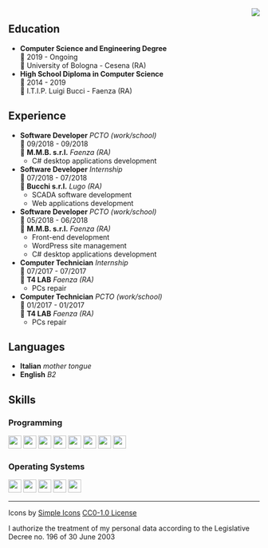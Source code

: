<img align="right" src="https://zxing.org/w/chart?cht=qr&chs=350x350&chld=L&choe=UTF-8&chl=MECARD%3AN%3AManuel+Quarneti%3BURL%3Ahttps%5C%3A%2F%2Fquarno.xyz%3BEMAIL%3Amanuelquarneti%40gmail.com%3BADR%3ACotignola+RA%2C+Italy%3B%3B" />

## Education

- **Computer Science and Engineering Degree**\
📆 2019 - Ongoing\
📍 University of Bologna - Cesena (RA)
- **High School Diploma in Computer Science**\
📆 2014 - 2019\
📍 I.T.I.P. Luigi Bucci - Faenza (RA)

## Experience

- **Software Developer** _PCTO (work/school)_\
📆 09/2018 - 09/2018\
📍 **M.M.B. s.r.l.** _Faenza (RA)_
  - C# desktop applications development
- **Software Developer** _Internship_\
📆 07/2018 - 07/2018\
📍 **Bucchi s.r.l.** _Lugo (RA)_
  - SCADA software development
  - Web applications development
- **Software Developer** _PCTO (work/school)_\
📆 05/2018 - 06/2018\
📍 **M.M.B. s.r.l.** _Faenza (RA)_
  - Front-end development
  - WordPress site management
  - C# desktop applications development
- **Computer Technician** _Internship_\
📆 07/2017 - 07/2017\
📍 **T4 LAB** _Faenza (RA)_
  - PCs repair
- **Computer Technician** _PCTO (work/school)_\
📆 01/2017 - 01/2017\
📍 **T4 LAB** _Faenza (RA)_
  - PCs repair

## Languages

- **Italian** _mother tongue_
- **English** _B2_

## Skills

### Programming

<img width="26px" src="https://cdn.jsdelivr.net/npm/simple-icons@v3/icons/python.svg" /> <img width="26px" src="https://cdn.jsdelivr.net/npm/simple-icons@v3/icons/c.svg" /> <img width="26px" src="https://cdn.jsdelivr.net/npm/simple-icons@v3/icons/cplusplus.svg" /> <img width="26px" src="https://cdn.jsdelivr.net/npm/simple-icons@v3/icons/csharp.svg" /> <img width="26px" src="https://cdn.jsdelivr.net/npm/simple-icons@v3/icons/go.svg" /> <img width="26px" src="https://cdn.jsdelivr.net/npm/simple-icons@v3/icons/php.svg" /> <img width="26px" src="https://cdn.jsdelivr.net/npm/simple-icons@v3/icons/gnubash.svg" /> <img width="26px" src="https://cdn.jsdelivr.net/npm/simple-icons@v3/icons/mysql.svg" />

### Operating Systems

<img width="26px" src="https://cdn.jsdelivr.net/npm/simple-icons@v3/icons/windows.svg" /> <img width="26px" src="https://cdn.jsdelivr.net/npm/simple-icons@v3/icons/ubuntu.svg" /> <img width="26px" src="https://cdn.jsdelivr.net/npm/simple-icons@v3/icons/debian.svg" /> <img width="26px" src="https://cdn.jsdelivr.net/npm/simple-icons@v3/icons/fedora.svg" /> <img width="26px" src="https://cdn.jsdelivr.net/npm/simple-icons@v3/icons/archlinux.svg" />

---

Icons by [Simple Icons](https://simpleicons.org/) [CC0-1.0 License](https://raw.githubusercontent.com/simple-icons/simple-icons/develop/LICENSE.md)

I authorize the treatment of my personal data according to the Legislative Decree no. 196 of 30 June 2003
